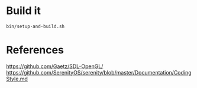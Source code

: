 # Build it

```sh
bin/setup-and-build.sh
```

# References

https://github.com/Gaetz/SDL-OpenGL/
https://github.com/SerenityOS/serenity/blob/master/Documentation/CodingStyle.md
